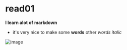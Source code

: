 # read01
**I learn alot of markdown**

- it's very nice to make some **words**  other *words italic*

![image](https://filedn.com/ltOdFv1aqz1YIFhf4gTY8D7/ingus-info/BLOGS/Photography-stocks3/stock-photography-slider.jpg)


